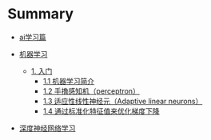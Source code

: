 # Summary

* [ai学习篇](README.md)

* [机器学习]()
  * [1. 入门]()
    * [1.1 机器学习简介](ml/chapter1/section1/index.md)
    * [1.2 手撸感知机（perceptron）](ml/chapter1/section2/index.md)
    * [1.3 适应性线性神经元（Adaptive linear neurons）](ml/chapter1/section3/index.md)
    * [1.4 通过标准化特征值来优化梯度下降](ml/chapter1/section4/index.md)
* [深度神经网络学习]()